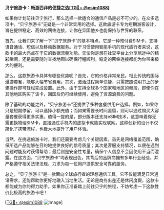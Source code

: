 **贝宁旅游卡：畅游西非的便捷之选[[TG💪+ @esim1088](https://t.me/s/esim1088)]**

如果你计划前往贝宁旅行，那么选择一款适合的通信产品是必不可少的。在众多选项中，“贝宁旅游卡”无疑是一个非常实用的选择。这款旅游卡专为短期游客设计，旨在提供稳定、高效的网络连接，让你在异国他乡也能保持与世界的联系。

首先，让我们来了解一下“贝宁旅游卡”的基本特点。它是一种预付费SIM卡，支持语音通话、短信以及移动数据服务。对于习惯使用智能手机的现代旅行者来说，这款卡的最大亮点在于它的数据流量功能。无论你是想在社交平台上分享旅途中的精彩瞬间，还是需要随时查找地图以确保行程顺利，稳定的网络连接都能为你带来极大的便利。

那么，这款旅游卡具体有哪些优势呢？首先，它的价格非常亲民，相比传统的国际漫游套餐，能够大幅节省费用。其次，激活过程简单快捷，只需按照说明书上的步骤操作即可轻松完成设置。此外，由于支持全球多个国家和地区的频段，即使你在其他地区购买了该卡，回国后仍可继续使用，避免了资源浪费的问题。

除了基础的功能之外，“贝宁旅游卡”还提供了多种套餐供用户选择。例如，如果你只是短期停留，可以选择小额充值；而如果需要长时间逗留，则可以通过购买大容量套餐获得更多实惠。值得一提的是，部分版本还支持eSIM技术，这意味着你无需更换物理SIM卡，直接通过手机内的虚拟卡就能实现联网。这种创新的设计不仅简化了携带流程，也极大地提升了用户体验。

当然，在挑选旅游卡时，我们还需要考虑几个关键因素。首先是网络覆盖范围，确保所选产品能够在目的地提供良好的信号质量；其次是客服支持情况，以便在遇到问题时能及时获得帮助；最后则是安全性考量，确保个人信息不会因使用不当而泄露。在这方面，“贝宁旅游卡”均表现出色，其背后的品牌商拥有多年行业经验，并严格遵守相关法律法规，力求为每一位用户提供安全可靠的服务。

总之，“贝宁旅游卡”是一款面向全球旅行者的理想通信工具。它不仅能满足日常通讯需求，还能帮助你更好地融入当地生活。无论是商务出差还是休闲度假，这款卡都能成为你的得力助手。如果你正准备踏上前往贝宁的旅程，不妨考虑一下这款性价比极高的旅游卡吧！

[[TG💪+ @esim1088](https://t.me/s/esim1088) ![Image](https://i.postimg.cc/4NQfJmqS/Snipaste-2025-05-13-00-14-12.png)]